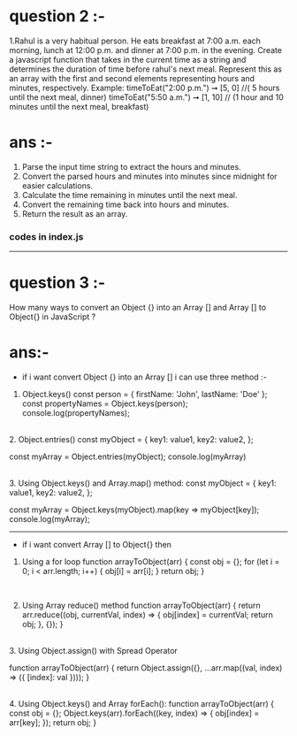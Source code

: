 # question 2 :- 
1.Rahul is a very habitual person. He eats breakfast at 7:00 a.m. each morning, lunch at
12:00 p.m. and dinner at 7:00 p.m. in the evening.
Create a javascript function that takes in the current time as a string and determines the
 duration of time before rahul's next meal. Represent this as an array with the first and
second elements representing hours and minutes, respectively.
 Example:
 timeToEat("2:00 p.m.") ➞ [5, 0]
 //( 5 hours until the next meal, dinner)
 timeToEat("5:50 a.m.") ➞ [1, 10]
 // (1 hour and 10 minutes until the next meal, breakfast)

 # ans :-
 1. Parse the input time string to extract the hours and minutes. <br>
2. Convert the parsed hours and minutes into minutes since midnight for easier calculations.<br>
3. Calculate the time remaining in minutes until the next meal.<br>
4. Convert the remaining time back into hours and minutes. <br>
5. Return the result as an array. <br>

### codes in index.js


<hr>

# question 3 :-
How many ways to convert an Object {} into an Array [] and Array [] to Object{} in
JavaScript ?

# ans:-
 * if i want  convert Object {} into an Array [] i can use three method :- <br>
 
 1. Object.keys()
 const person = {
    firstName: 'John',
    lastName: 'Doe'
};
const propertyNames = Object.keys(person);
console.log(propertyNames);
  <br>
 2. Object.entries() 
  const myObject = {
  key1: value1,
  key2: value2,
};

const myArray = Object.entries(myObject);
console.log(myArray)

<br>
 3. Using Object.keys() and Array.map() method:
 const myObject = {
  key1: value1,
  key2: value2,
};

const myArray = Object.keys(myObject).map(key => myObject[key]);
console.log(myArray);


 <hr>
 
* if i want convert Array [] to Object{}  then  <br>

 1. Using a for loop
 function arrayToObject(arr) {
  const obj = {};
  for (let i = 0; i < arr.length; i++) {
    obj[i] = arr[i];
  }
  return obj;
}
 <br>
 
2. Using Array reduce() method
function arrayToObject(arr) {
  return arr.reduce((obj, currentVal, index) => {
    obj[index] = currentVal;
    return obj;
  }, {});
}

<br>
3. Using Object.assign() with Spread Operator

function arrayToObject(arr) {
  return Object.assign({}, ...arr.map((val, index) => ({ [index]: val })));
}

 <br>
4. Using Object.keys() and Array forEach():
function arrayToObject(arr) {
  const obj = {};
  Object.keys(arr).forEach((key, index) => {
    obj[index] = arr[key];
  });
  return obj;
}
<!-- ************************************ -->


